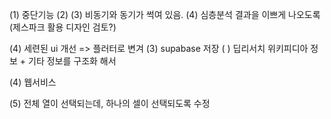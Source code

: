 (1) 중단기능
(2) 
(3) 비동기와 동기가 썩여 있음.
(4) 심층분석 결과을 이쁘게 나오도록(제스파크 활용 디자인 검토?)



(4) 세련된 ui 개선 => 플러터로 변겨
(3) supabase 저장
( ) 딥리서치 
  위키피디아 정보 + 기타 정보를 구조화 해서

(4) 웹서비스

(5) 전체 열이 선택되는데, 하나의 셀이 선택되도록 수정
